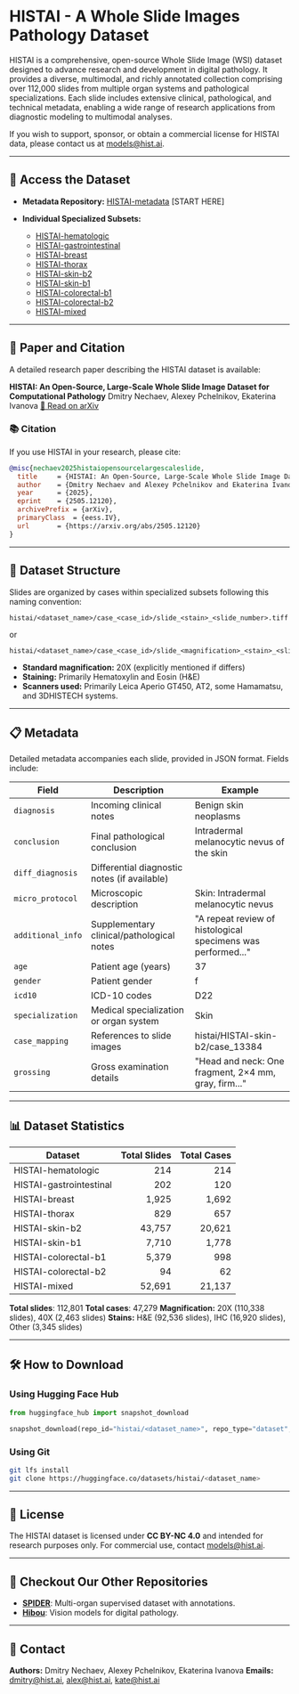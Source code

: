 # HISTAI - A Whole Slide Images Pathology Dataset

HISTAI is a comprehensive, open-source Whole Slide Image (WSI) dataset designed to advance research and development in digital pathology. It provides a diverse, multimodal, and richly annotated collection comprising over 112,000 slides from multiple organ systems and pathological specializations. Each slide includes extensive clinical, pathological, and technical metadata, enabling a wide range of research applications from diagnostic modeling to multimodal analyses.

If you wish to support, sponsor, or obtain a commercial license for HISTAI data, please contact us at [models@hist.ai](mailto:models@hist.ai).

---

## 🔗 Access the Dataset

* **Metadata Repository:** [HISTAI-metadata](https://huggingface.co/datasets/histai/HISTAI-metadata) \[START HERE]
* **Individual Specialized Subsets:**

  * [HISTAI-hematologic](https://huggingface.co/datasets/histai/HISTAI-hematologic)
  * [HISTAI-gastrointestinal](https://huggingface.co/datasets/histai/HISTAI-gastrointestinal)
  * [HISTAI-breast](https://huggingface.co/datasets/histai/HISTAI-breast)
  * [HISTAI-thorax](https://huggingface.co/datasets/histai/HISTAI-thorax)
  * [HISTAI-skin-b2](https://huggingface.co/datasets/histai/HISTAI-skin-b2)
  * [HISTAI-skin-b1](https://huggingface.co/datasets/histai/HISTAI-skin-b1)
  * [HISTAI-colorectal-b1](https://huggingface.co/datasets/histai/HISTAI-colorectal-b1)
  * [HISTAI-colorectal-b2](https://huggingface.co/datasets/histai/HISTAI-colorectal-b2)
  * [HISTAI-mixed](https://huggingface.co/datasets/histai/HISTAI-mixed)

---

## 📄 Paper and Citation

A detailed research paper describing the HISTAI dataset is available:

**HISTAI: An Open-Source, Large-Scale Whole Slide Image Dataset for Computational Pathology**
Dmitry Nechaev, Alexey Pchelnikov, Ekaterina Ivanova
[📖 Read on arXiv](https://arxiv.org/abs/2505.12120)

### 📚 Citation

If you use HISTAI in your research, please cite:

```bibtex
@misc{nechaev2025histaiopensourcelargescaleslide,
  title     = {HISTAI: An Open-Source, Large-Scale Whole Slide Image Dataset for Computational Pathology},
  author    = {Dmitry Nechaev and Alexey Pchelnikov and Ekaterina Ivanova},
  year      = {2025},
  eprint    = {2505.12120},
  archivePrefix = {arXiv},
  primaryClass  = {eess.IV},
  url       = {https://arxiv.org/abs/2505.12120}
}
```

---

## 📂 Dataset Structure

Slides are organized by cases within specialized subsets following this naming convention:

```
histai/<dataset_name>/case_<case_id>/slide_<stain>_<slide_number>.tiff
```

or

```
histai/<dataset_name>/case_<case_id>/slide_<magnification>_<stain>_<slide_number>.tiff
```

* **Standard magnification:** 20X (explicitly mentioned if differs)
* **Staining:** Primarily Hematoxylin and Eosin (H\&E)
* **Scanners used:** Primarily Leica Aperio GT450, AT2, some Hamamatsu, and 3DHISTECH systems.

---

## 📋 Metadata

Detailed metadata accompanies each slide, provided in JSON format. Fields include:

| Field             | Description                                  | Example                                                      |
| ----------------- | -------------------------------------------- | ------------------------------------------------------------ |
| `diagnosis`       | Incoming clinical notes                      | Benign skin neoplasms                                        |
| `conclusion`      | Final pathological conclusion                | Intradermal melanocytic nevus of the skin                    |
| `diff_diagnosis`  | Differential diagnostic notes (if available) |                                                              |
| `micro_protocol`  | Microscopic description                      | Skin: Intradermal melanocytic nevus                          |
| `additional_info` | Supplementary clinical/pathological notes    | "A repeat review of histological specimens was performed..." |
| `age`             | Patient age (years)                          | 37                                                           |
| `gender`          | Patient gender                               | f                                                            |
| `icd10`           | ICD-10 codes                                 | D22                                                          |
| `specialization`  | Medical specialization or organ system       | Skin                                                         |
| `case_mapping`    | References to slide images                   | histai/HISTAI-skin-b2/case\_13384                            |
| `grossing`        | Gross examination details                    | "Head and neck: One fragment, 2×4 mm, gray, firm..."         |

---

## 📊 Dataset Statistics

| Dataset                 | Total Slides | Total Cases |
| ----------------------- | -----------: | ----------: |
| HISTAI-hematologic      |          214 |         214 |
| HISTAI-gastrointestinal |          202 |         120 |
| HISTAI-breast           |        1,925 |       1,692 |
| HISTAI-thorax           |          829 |         657 |
| HISTAI-skin-b2          |       43,757 |      20,621 |
| HISTAI-skin-b1          |        7,710 |       1,778 |
| HISTAI-colorectal-b1    |        5,379 |         998 |
| HISTAI-colorectal-b2    |           94 |          62 |
| HISTAI-mixed            |       52,691 |      21,137 |

**Total slides**: 112,801
**Total cases**: 47,279
**Magnification:** 20X (110,338 slides), 40X (2,463 slides)
**Stains:** H\&E (92,536 slides), IHC (16,920 slides), Other (3,345 slides)

---

## 🛠️ How to Download

### Using Hugging Face Hub

```python
from huggingface_hub import snapshot_download

snapshot_download(repo_id="histai/<dataset_name>", repo_type="dataset", local_dir="/local_path")
```

### Using Git

```bash
git lfs install
git clone https://huggingface.co/datasets/histai/<dataset_name>
```

---

## 🔖 License

The HISTAI dataset is licensed under **CC BY-NC 4.0** and intended for research purposes only. For commercial use, contact [models@hist.ai](mailto:models@hist.ai).

---

## 📌 Checkout Our Other Repositories

* [**SPIDER**](https://github.com/HistAI/SPIDER): Multi-organ supervised dataset with annotations.
* [**Hibou**](https://github.com/HistAI/hibou): Vision models for digital pathology.

---

## 📧 Contact

**Authors:** Dmitry Nechaev, Alexey Pchelnikov, Ekaterina Ivanova
**Emails:** [dmitry@hist.ai](mailto:dmitry@hist.ai), [alex@hist.ai](mailto:alex@hist.ai), [kate@hist.ai](mailto:kate@hist.ai)
